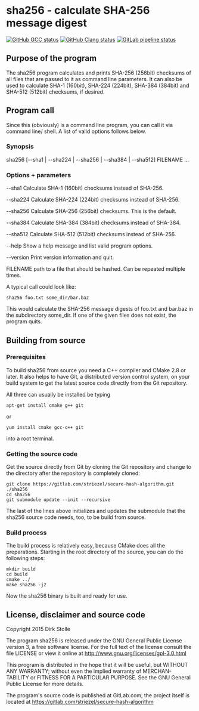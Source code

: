 # sha256 - calculate SHA-256 message digest

[![GitHub GCC status](https://github.com/striezel/secure-hash-algorithm/workflows/GCC/badge.svg)](https://github.com/striezel/secure-hash-algorithm/actions)
[![GitHub Clang status](https://github.com/striezel/secure-hash-algorithm/workflows/Clang/badge.svg)](https://github.com/striezel/secure-hash-algorithm/actions)
[![GitLab pipeline status](https://gitlab.com/striezel/secure-hash-algorithm/badges/master/pipeline.svg)](https://gitlab.com/striezel/secure-hash-algorithm/-/pipelines)

## Purpose of the program

The sha256 program calculates and prints SHA-256 (256bit) checksums
of all files that are passed to it as command line parameters.
It can also be used to calculate SHA-1 (160bit), SHA-224 (224bit),
SHA-384 (384bit) and SHA-512 (512bit) checksums, if desired.

## Program call

Since this (obviously) is a command line program, you can call it
via command line/ shell. A list of valid options follows below.


### Synopsis

  sha256 [--sha1 | --sha224 | --sha256 | --sha384 | --sha512] FILENAME ...


### Options + parameters

  --sha1
      Calculate SHA-1 (160bit) checksums instead of SHA-256.

  --sha224
      Calculate SHA-224 (224bit) checksums instead of SHA-256.

  --sha256
      Calculate SHA-256 (256bit) checksums. This is the default.

  --sha384
      Calculate SHA-384 (384bit) checksums instead of SHA-384.

  --sha512
      Calculate SHA-512 (512bit) checksums instead of SHA-256.

  --help
      Show a help message and list valid program options.

  --version
      Print version information and quit.

  FILENAME
        path to a file that should be hashed. Can be repeated
        multiple times.

A typical call could look like:

    sha256 foo.txt some_dir/bar.baz

This would calculate the SHA-256 message digests of foo.txt and
bar.baz in the subdirectory some_dir. If one of the given files does
not exist, the program quits.

## Building from source

### Prerequisites

To build sha256 from source you need a C++ compiler and CMake 2.8 or later.
It also helps to have Git, a distributed version control system, on your build
system to get the latest source code directly from the Git repository.

All three can usually be installed be typing

    apt-get install cmake g++ git

or

    yum install cmake gcc-c++ git

into a root terminal.

### Getting the source code

Get the source directly from Git by cloning the Git repository and change to
the directory after the repository is completely cloned:

    git clone https://gitlab.com/striezel/secure-hash-algorithm.git ./sha256
    cd sha256
    git submodule update --init --recursive

The last of the lines above initializes and updates the submodule that the
sha256 source code needs, too, to be build from source.

### Build process

The build process is relatively easy, because CMake does all the preparations.
Starting in the root directory of the source, you can do the following steps:

    mkdir build
    cd build
    cmake ../
    make sha256 -j2

Now the sha256 binary is built and ready for use.

## License, disclaimer and source code

Copyright 2015  Dirk Stolle

The program sha256 is released under the GNU General Public License
version 3, a free software license. For the full text of the license
consult the file LICENSE or view it online at
  <http://www.gnu.org/licenses/gpl-3.0.html>

This program is distributed in the hope that it will be useful, but
WITHOUT ANY WARRANTY; without even the implied warranty of MERCHAN-
TABILITY or FITNESS FOR A PARTICULAR PURPOSE.  See the GNU General
Public License for more details.

The program's source code is published at GitLab.com, the
project itself is located at
  <https://gitlab.com/striezel/secure-hash-algorithm>
